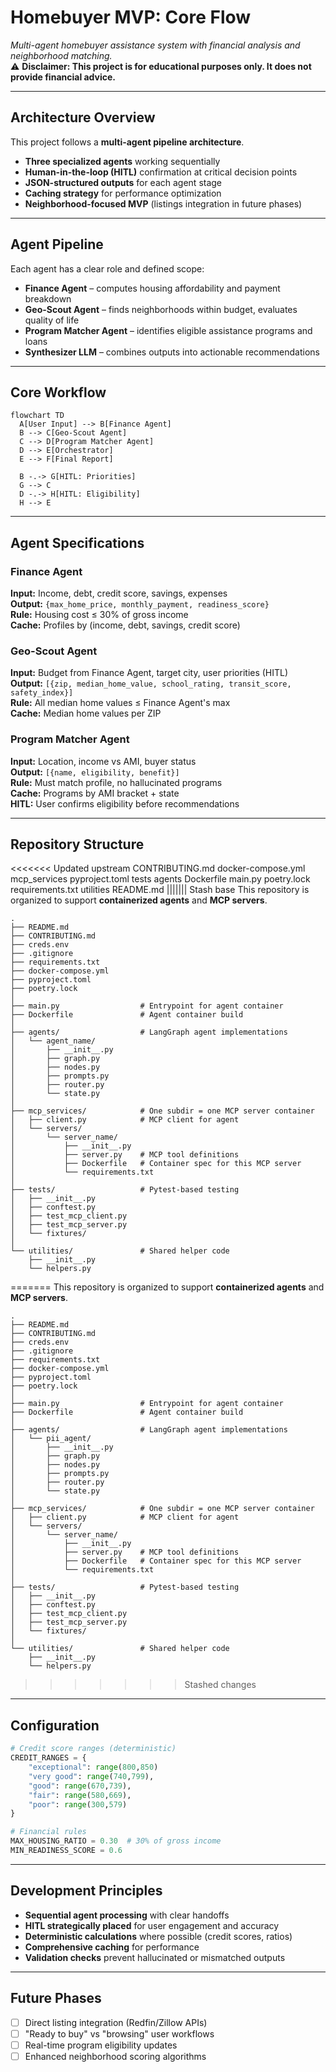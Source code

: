 # Homebuyer MVP: Core Flow

_Multi-agent homebuyer assistance system with financial analysis and neighborhood matching._  
⚠️ **Disclaimer: This project is for educational purposes only. It does not provide financial advice.**

---

## Architecture Overview

This project follows a **multi-agent pipeline architecture**.

- **Three specialized agents** working sequentially
- **Human-in-the-loop (HITL)** confirmation at critical decision points
- **JSON-structured outputs** for each agent stage
- **Caching strategy** for performance optimization
- **Neighborhood-focused MVP** (listings integration in future phases)

---

## Agent Pipeline

Each agent has a clear role and defined scope:

- **Finance Agent** – computes housing affordability and payment breakdown
- **Geo-Scout Agent** – finds neighborhoods within budget, evaluates quality of life
- **Program Matcher Agent** – identifies eligible assistance programs and loans
- **Synthesizer LLM** – combines outputs into actionable recommendations

---

## Core Workflow

```mermaid
flowchart TD
  A[User Input] --> B[Finance Agent]
  B --> C[Geo-Scout Agent]
  C --> D[Program Matcher Agent]
  D --> E[Orchestrator]
  E --> F[Final Report]
  
  B -.-> G[HITL: Priorities]
  G --> C
  D -.-> H[HITL: Eligibility]
  H --> E
```

---

## Agent Specifications

### Finance Agent
**Input:** Income, debt, credit score, savings, expenses  
**Output:** `{max_home_price, monthly_payment, readiness_score}`  
**Rule:** Housing cost ≤ 30% of gross income  
**Cache:** Profiles by (income, debt, savings, credit score)

### Geo-Scout Agent  
**Input:** Budget from Finance Agent, target city, user priorities (HITL)  
**Output:** `[{zip, median_home_value, school_rating, transit_score, safety_index}]`  
**Rule:** All median home values ≤ Finance Agent's max  
**Cache:** Median home values per ZIP  

### Program Matcher Agent
**Input:** Location, income vs AMI, buyer status  
**Output:** `[{name, eligibility, benefit}]`  
**Rule:** Must match profile, no hallucinated programs  
**Cache:** Programs by AMI bracket + state  
**HITL:** User confirms eligibility before recommendations

---

## Repository Structure

<<<<<<< Updated upstream
CONTRIBUTING.md         docker-compose.yml      mcp_services            pyproject.toml          tests                   agents
Dockerfile              main.py                 poetry.lock             requirements.txt        utilities               README.md
||||||| Stash base
This repository is organized to support **containerized agents** and **MCP servers**.

```text
.
├── README.md
├── CONTRIBUTING.md
├── creds.env
├── .gitignore
├── requirements.txt
├── docker-compose.yml
├── pyproject.toml
├── poetry.lock
│
├── main.py                  # Entrypoint for agent container
├── Dockerfile               # Agent container build
│
├── agents/                  # LangGraph agent implementations
│   └── agent_name/
│       ├── __init__.py
│       ├── graph.py
│       ├── nodes.py
│       ├── prompts.py
│       ├── router.py
│       └── state.py
│
├── mcp_services/            # One subdir = one MCP server container
│   ├── client.py            # MCP client for agent
│   └── servers/
│       └── server_name/
│           ├── __init__.py
│           ├── server.py    # MCP tool definitions
│           ├── Dockerfile   # Container spec for this MCP server
│           └── requirements.txt
│
├── tests/                   # Pytest-based testing
│   ├── __init__.py
│   ├── conftest.py
│   ├── test_mcp_client.py
│   ├── test_mcp_server.py
│   └── fixtures/
│
└── utilities/               # Shared helper code
    ├── __init__.py
    └── helpers.py
```
=======
This repository is organized to support **containerized agents** and **MCP servers**.

```text
.
├── README.md
├── CONTRIBUTING.md
├── creds.env
├── .gitignore
├── requirements.txt
├── docker-compose.yml
├── pyproject.toml
├── poetry.lock
│
├── main.py                  # Entrypoint for agent container
├── Dockerfile               # Agent container build
│
├── agents/                  # LangGraph agent implementations
│   └── pii_agent/
│       ├── __init__.py
│       ├── graph.py
│       ├── nodes.py
│       ├── prompts.py
│       ├── router.py
│       └── state.py
│
├── mcp_services/            # One subdir = one MCP server container
│   ├── client.py            # MCP client for agent
│   └── servers/
│       └── server_name/
│           ├── __init__.py
│           ├── server.py    # MCP tool definitions
│           ├── Dockerfile   # Container spec for this MCP server
│           └── requirements.txt
│
├── tests/                   # Pytest-based testing
│   ├── __init__.py
│   ├── conftest.py
│   ├── test_mcp_client.py
│   ├── test_mcp_server.py
│   └── fixtures/
│
└── utilities/               # Shared helper code
    ├── __init__.py
    └── helpers.py
```
>>>>>>> Stashed changes

---

## Configuration

```python
# Credit score ranges (deterministic)
CREDIT_RANGES = {
    "exceptional": range(800,850)
    "very good": range(740,799),
    "good": range(670,739), 
    "fair": range(580,669),
    "poor": range(300,579)
}

# Financial rules
MAX_HOUSING_RATIO = 0.30  # 30% of gross income
MIN_READINESS_SCORE = 0.6
```

---

## Development Principles

- **Sequential agent processing** with clear handoffs
- **HITL strategically placed** for user engagement and accuracy
- **Deterministic calculations** where possible (credit scores, ratios)
- **Comprehensive caching** for performance
- **Validation checks** prevent hallucinated or mismatched outputs

---

## Future Phases

- [ ] Direct listing integration (Redfin/Zillow APIs)
- [ ] "Ready to buy" vs "browsing" user workflows
- [ ] Real-time program eligibility updates
- [ ] Enhanced neighborhood scoring algorithms